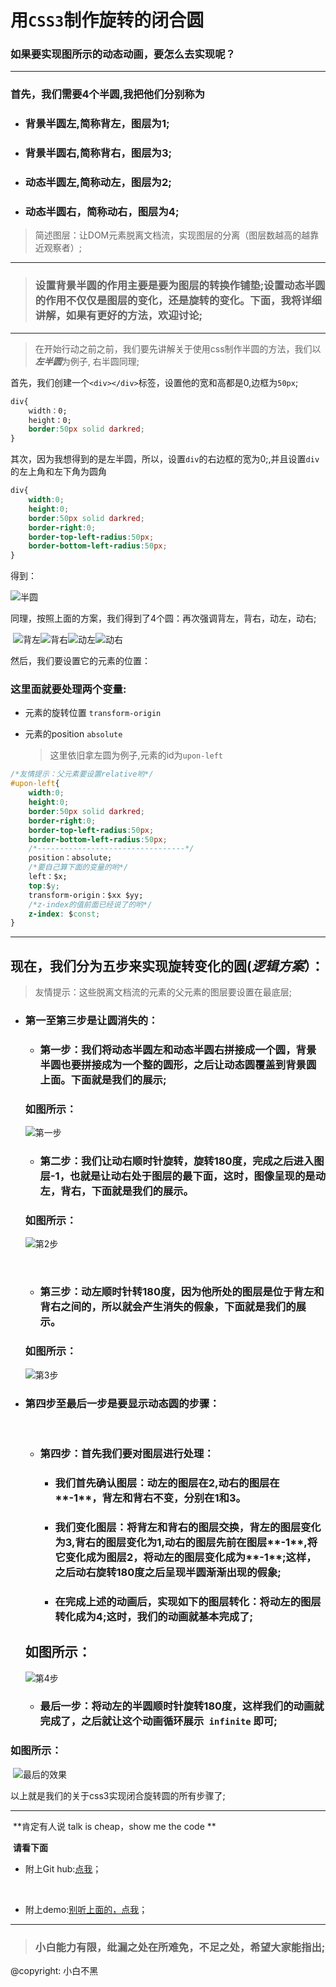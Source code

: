 # 用`CSS3`制作旋转的闭合圆

### 	如果要实现图所示的动态动画，要怎么去实现呢？



***

### 	首先，我们需要4个半圆,我把他们分别称为

* ### 背景半圆左,简称背左，图层为**1**;

* ### 背景半圆右,简称背右，图层为**3**;

* ### 动态半圆左,简称动左，图层为**2**;

* ### 动态半圆右，简称动右，图层为**4**;

>  简述图层：让DOM元素脱离文档流，实现图层的分离（图层数越高的越靠近观察者）;

***

> ### 	设置背景半圆的作用主要是要为图层的转换作铺垫;设置动态半圆的作用不仅仅是图层的变化，还是旋转的变化。下面，我将详细讲解，如果有更好的方法，欢迎讨论;

***

> 在开始行动之前之前，我们要先讲解关于使用css制作半圆的方法，我们以 ***左半圆***为例子, 右半圆同理;

首先，我们创建一个`<div></div>`标签，设置他的宽和高都是0,边框为`50px`;

```css
div{
	width：0;
  	height：0;
  	border:50px solid darkred;
}
```

其次，因为我想得到的是左半圆，所以，设置`div`的右边框的宽为0;,并且设置`div`的左上角和左下角为圆角

```css
div{
	width:0;
  	height:0;
  	border:50px solid darkred;
  	border-right:0;
  	border-top-left-radius:50px;
  	border-bottom-left-radius:50px;
}
```

得到：

![半圆](file:///home/swnb/Pictures/half.png)



同理，按照上面的方案，我们得到了4个圆：再次强调背左，背右，动左，动右;

​			![背左](file:///home/swnb/Pictures/背左.png)![背右](file:///home/swnb/Pictures/背右.png)![动左](file:///home/swnb/Pictures/动左.png)![动右](file:///home/swnb/Pictures/动右.png)

然后，我们要设置它的元素的位置：

### 这里面就要处理两个变量:

* 元素的旋转位置 `transform-origin`

* 元素的position `absolute`

  > 这里依旧拿左圆为例子,元素的id为`upon-left`

```css
/*友情提示：父元素要设置relative哟*/
#upon-left{
    width:0;
    height:0;
    border:50px solid darkred;
    border-right:0;
    border-top-left-radius:50px;
    border-bottom-left-radius:50px;
    /*---------------------------------*/
    position：absolute;
    /*要自己算下面的变量的哟*/ 
    left：$x;
    top:$y;
    transform-origin：$xx $yy;
    /*z-index的值前面已经说了的哟*/
    z-index: $const;
}
```



***

## 现在，我们分为五步来实现旋转变化的圆(*逻辑方案*）：	

> 友情提示：这些脱离文档流的元素的父元素的图层要设置在最底层;

* ### 第一至第三步是让圆消失的：

  * ### 第一步：我们将动态半圆左和动态半圆右拼接成一个圆，背景半圆也要拼接成为一个整的圆形，之后让动态圆覆盖到背景圆上面。下面就是我们的展示; 

  ### 如图所示：

  ![第一步](file:///home/swnb/Pictures/%E7%AC%AC1%E6%AD%A5.png)

  * ### 第二步：我们让动右顺时针旋转，旋转180度，完成之后进入图层-1，也就是让动右处于图层的最下面，这时，图像呈现的是动左，背右，下面就是我们的展示。			

  ### 如图所示：

  ![第2步](file:///home/swnb/Pictures/%E7%AC%AC2%E6%AD%A5.png)

  ​

  * ### 第三步：动左顺时针转180度，因为他所处的图层是位于背左和背右之间的，所以就会产生消失的假象，下面就是我们的展示。

  ### 如图所示：

  ![第3步](file:///home/swnb/Pictures/%E7%AC%AC3%E6%AD%A5.png)


* ### 第四步至最后一步是要显示动态圆的步骤：

  ​

  * ### 第四步：首先我们要对图层进行处理：

    * ### 我们首先确认图层：动左的图层在**2**,动右的图层在**-1**，背左和背右不变，分别在**1**和**3**。

    * ### 我们变化图层：将背左和背右的图层交换，背左的图层变化为**3**,背右的图层变化为**1**,动右的图层先前在图层**-1**,将它变化成为图层**2**，将动左的图层变化成为**-1**;这样，之后动右旋转180度之后呈现半圆渐渐出现的假象;

    * ### 在完成上述的动画后，实现如下的图层转化：将动左的图层转化成为**4**;这时，我们的动画就基本完成了;

  ## 如图所示：

  ![第4步](file:///home/swnb/Pictures/%E7%AC%AC4%E6%AD%A5.png)

  * ### 最后一步：将动左的半圆顺时针旋转180度，这样我们的动画就完成了，之后就让这个动画循环展示` infinite` 即可;

### 如图所示：

​		![最后的效果](file:///home/swnb/Pictures/%E7%AC%AC1%E6%AD%A5.png)

以上就是我们的关于css3实现闭合旋转圆的所有步骤了;

***

​				**肯定有人说 talk is cheap，show me the code **

​								**请看下面**



+ 附上Git hub:[点我]()；

  ​

+ 附上demo:[别听上面的，点我](https://swnb.github.io/htmlCssJs/loading.html)；

***

> ### 小白能力有限，纰漏之处在所难免，不足之处，希望大家能指出;



@copyright:  小白不黑